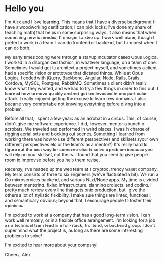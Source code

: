# Hello you

I'm Alex and I love learning. This means that I have a diverse background (I have a woodworking certification; I can pick locks; I've done my share of teaching math) that helps in some surprising ways. It also means that when something new is needed, I'm eager to step up. I work well alone, though I prefer to work in a team. I can do frontend or backend, but I am best when I can do both.

My early times coding were through a startup incubator called Opus Logica. I worked in a disorganized fashion, in whatever language, on a team of one. Sometimes I would get to architect a project myself, and sometimes a client had a specific vision or prototype that dictated things. While at Opus Logica, I coded with jQuery, Backbone, Angular, Node, Rails, Grails, Cordova, MySQL, Postgres, RabbitMQ. Sometimes a client didn't really know what they wanted, and we had to try a few things in order to find out. I learned how to move quickly and not get too invested in one particular attack. I really enjoyed getting the excuse to learn new domains. I also became very comfortable not knowing everything before diving into a problem.

Before all that, I spent a few years as an acrobat in a circus. This, of course, didn't give me software experience. I did, however, mentor a bunch of acrobats. We traveled and performed in weird places. I was in charge of rigging aerial sets and blocking out scenes. Something I learned from working there was how to use different perspectives and skillsets.(your own different perspectives etc or the team's as a mentor?) It's really hard to figure out the best way for someone else to solve a problem because you will rely on your skillset, not theirs. I found that you need to give people room to improvise before you help them revise.

Recently, I've headed up the web team at a cryptocurrency wallet company. My team consists of three to six engineers (we've fluctuated a bit). We run a Go microservices backend, and various Nuxt/Node apps. My time is divided between mentoring, fixing infrastructure, planning projects, and coding. I pretty much review every line that gets onto production, but I give the others a lot of stylistic flexibility. I make sure things are linted, functional, and semantically obvious; beyond that, I encourage people to foster their opinions.

I'm excited to work at a company that has a good long-term vision. I can work well remotely, or in a flexible office arrangement. I'm looking for a job as a technical team lead in a full-stack, frontend, or backend group. I don't super mind what the project is, as long as there are some interesting problems to solve!

I'm excited to hear more about your company!

Cheers,
Alex
